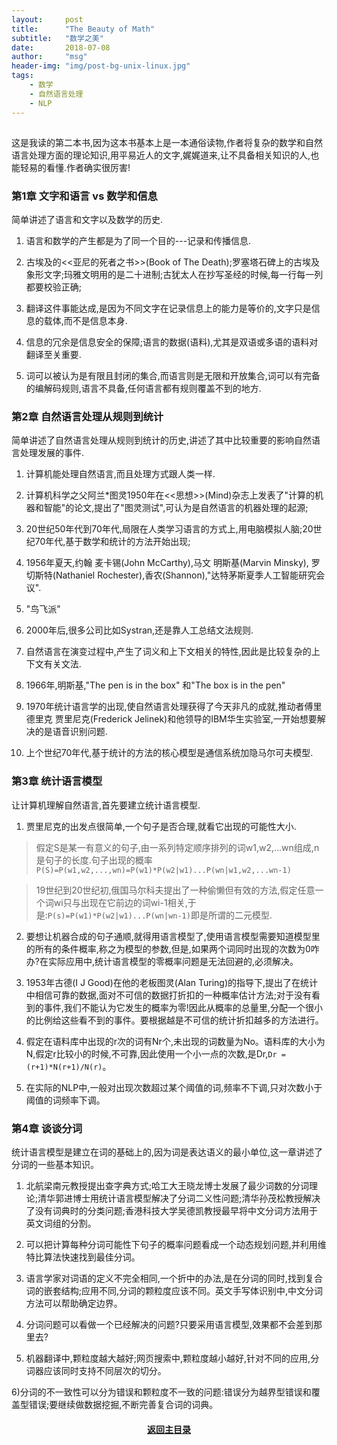 ```yaml
---
layout:     post
title:      "The Beauty of Math"
subtitle:   "数学之美"
date:       2018-07-08
author:     "msg"
header-img: "img/post-bg-unix-linux.jpg"
tags:
    - 数学
    - 自然语言处理
    - NLP
---
```


<script src="//cdn.bootcss.com/mathjax/2.7.0/MathJax.js?config=TeX-AMS-MML_HTMLorMML"></script>
<link rel="dns-prefetch" href="//cdn.mathjax.org" />


## 

这是我读的第二本书,因为这本书基本上是一本通俗读物,作者将复杂的数学和自然语言处理方面的理论知识,用平易近人的文字,娓娓道来,让不具备相关知识的人,也能轻易的看懂.作者确实很厉害!

### 第1章 文字和语言 vs 数学和信息

简单讲述了语言和文字以及数学的历史.

1) 语言和数学的产生都是为了同一个目的---记录和传播信息.

2) 古埃及的<<亚尼的死者之书>>(Book of The Death);罗塞塔石碑上的古埃及象形文字;玛雅文明用的是二十进制;古犹太人在抄写圣经的时候,每一行每一列都要校验正确;

3) 翻译这件事能达成,是因为不同文字在记录信息上的能力是等价的,文字只是信息的载体,而不是信息本身.

4) 信息的冗余是信息安全的保障;语言的数据(语料),尤其是双语或多语的语料对翻译至关重要.

5) 词可以被认为是有限且封闭的集合,而语言则是无限和开放集合,词可以有完备的编解码规则,语言不具备,任何语言都有规则覆盖不到的地方.

### 第2章 自然语言处理从规则到统计
简单讲述了自然语言处理从规则到统计的历史,讲述了其中比较重要的影响自然语言处理发展的事件.

1) 计算机能处理自然语言,而且处理方式跟人类一样.

2) 计算机科学之父阿兰*图灵1950年在<<思想>>(Mind)杂志上发表了"计算的机器和智能"的论文,提出了"图灵测试",可认为是自然语言的机器处理的起源;

3) 20世纪50年代到70年代,局限在人类学习语言的方式上,用电脑模拟人脑;20世纪70年代,基于数学和统计的方法开始出现;

4) 1956年夏天,约翰 麦卡锡(John McCarthy),马文 明斯基(Marvin Minsky), 罗切斯特(Nathaniel Rochester),香农(Shannon),"达特茅斯夏季人工智能研究会议".

5) "鸟飞派"

6) 2000年后,很多公司比如Systran,还是靠人工总结文法规则.

7) 自然语言在演变过程中,产生了词义和上下文相关的特性,因此是比较复杂的上下文有关文法.

8) 1966年,明斯基,"The pen is in the box" 和"The box is in the pen"

9) 1970年统计语言学的出现,使自然语言处理获得了今天非凡的成就,推动者傅里德里克 贾里尼克(Frederick Jelinek)和他领导的IBM华生实验室,一开始想要解决的是语音识别问题.

10) 上个世纪70年代,基于统计的方法的核心模型是通信系统加隐马尔可夫模型.

### 第3章 统计语言模型
让计算机理解自然语言,首先要建立统计语言模型.

1) 贾里尼克的出发点很简单,一个句子是否合理,就看它出现的可能性大小.
> 假定S是某一有意义的句子,由一系列特定顺序排列的词w1,w2,...wn组成,n是句子的长度.句子出现的概率```P(S)=P(w1,w2,...,wn)=P(w1)*P(w2|w1)...P(wn|w1,w2,...wn-1)```

> 19世纪到20世纪初,俄国马尔科夫提出了一种偷懒但有效的方法,假定任意一个词wi只与出现在它前边的词wi-1相关,于是:```P(s)=P(w1)*P(w2|w1)...P(wn|wn-1)```即是所谓的二元模型.

2) 要想让机器合成的句子通顺,就得用语言模型了,使用语言模型需要知道模型里的所有的条件概率,称之为模型的参数,但是,如果两个词同时出现的次数为0咋办?在实际应用中,统计语言模型的零概率问题是无法回避的,必须解决。

3) 1953年古德(I J Good)在他的老板图灵(Alan Turing)的指导下,提出了在统计中相信可靠的数据,面对不可信的数据打折扣的一种概率估计方法;对于没有看到的事件,我们不能认为它发生的概率为零!因此从概率的总量里,分配一个很小的比例给这些看不到的事件。要根据越是不可信的统计折扣越多的方法进行。

4) 假定在语料库中出现的r次的词有Nr个,未出现的词数量为No。语料库的大小为N,假定r比较小的时候,不可靠,因此使用一个小一点的次数,是Dr,```Dr = (r+1)*N(r+1)/N(r)```。

5) 在实际的NLP中,一般对出现次数超过某个阈值的词,频率不下调,只对次数小于阈值的词频率下调。

### 第4章 谈谈分词

统计语言模型是建立在词的基础上的,因为词是表达语义的最小单位,这一章讲述了分词的一些基本知识。

1) 北航梁南元教授提出查字典方式;哈工大王晓龙博士发展了最少词数的分词理论;清华郭进博士用统计语言模型解决了分词二义性问题;清华孙茂松教授解决了没有词典时的分类问题;香港科技大学吴德凯教授最早将中文分词方法用于英文词组的分割。

2) 可以把计算每种分词可能性下句子的概率问题看成一个动态规划问题,并利用维特比算法快速找到最佳分词。

3) 语言学家对词语的定义不完全相同,一个折中的办法,是在分词的同时,找到复合词的嵌套结构;应用不同,分词的颗粒度应该不同。英文手写体识别中,中文分词方法可以帮助确定边界。

4) 分词问题可以看做一个已经解决的问题?只要采用语言模型,效果都不会差到那里去?

5) 机器翻译中,颗粒度越大越好;网页搜索中,颗粒度越小越好,针对不同的应用,分词器应该同时支持不同层次的切分。

6)分词的不一致性可以分为错误和颗粒度不一致的问题:错误分为越界型错误和覆盖型错误;要继续做数据挖掘,不断完善复合词的词典。



#### <div align=center bgclor=white>[返回主目录](https://github.com/msg901216/get-rid-of-my-books/blob/master/README.md)</div>
